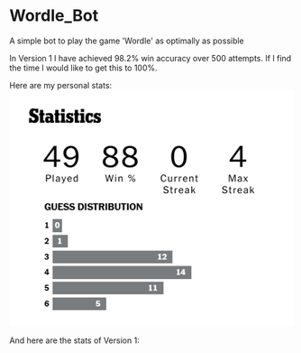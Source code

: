 # Wordle_Bot

A simple bot to play the game 'Wordle' as optimally as possible

In Version 1 I have achieved 98.2% win accuracy over 500 attempts. If I find the time I would like to get this to 100%.

Here are my personal stats:
![Screenshot of my personal stats](assets/my_stats.png)

And here are the stats of Version 1:
